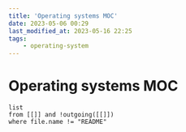 ```yaml
---
title: 'Operating systems MOC'
date: 2023-05-06 00:29
last_modified_at: 2023-05-16 22:25
tags:
    - operating-system
---
```


# Operating systems MOC

```dataview
list
from [[]] and !outgoing([[]])
where file.name != "README"
```

